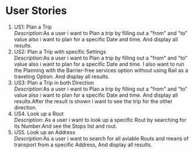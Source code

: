 # User Stories

1. US1: Plan a Trip<br>
_Description_:As a user i want to Plan a trip by filling out a "from"  and "to" value also i want to plan for a specific Date and time. 
And display all results.
2. US2: Plan a Trip with specific Settings<br>
_Description_:As a user i want to Plan a trip by filling out a "from"  and "to" value also i want to plan for a specific Date and time.
I also want to run the Planning with the Barrier-free services option without using Rail as a traveling Option. 
And display all results.
3. US3: Plan a Trip in both Direction<br>
_Description_:As a user i want to Plan a trip by filling out a "from"  and "to" value also i want to plan for a specific Date and time.
And display all results.After the result is shown i want to see the trip for the other direction.
4. US4. Look up a Rout<br>
_Description_: As a user i want to look up a specific Rout by searching for its Number.And see the Stops list and rout.
5. US5. Look up an Address<br>
_Description_:As a user i want to search for all aviable Routs and means of transport from a specific Address, And display all results.



